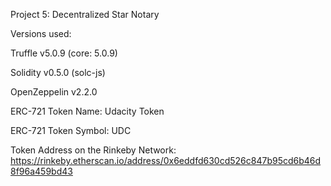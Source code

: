 Project 5: Decentralized Star Notary


Versions used:

Truffle v5.0.9 (core: 5.0.9)

Solidity v0.5.0 (solc-js)

OpenZeppelin v2.2.0

ERC-721 Token Name: Udacity Token

ERC-721 Token Symbol: UDC

Token Address on the Rinkeby Network: https://rinkeby.etherscan.io/address/0x6eddfd630cd526c847b95cd6b46d8f96a459bd43
